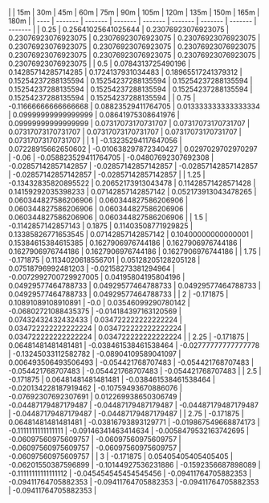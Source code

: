 | | 15m | 30m | 45m | 60m | 75m | 90m | 105m | 120m | 135m | 150m | 165m | 180m | 
| ---- | ------- | ------- | ------- | ------- | ------- | ------- | ------- | ------- |
| 0.25 | 0.25641025641025644 | 0.23076923076923075 | 0.23076923076923075 | 0.23076923076923075 | 0.23076923076923075 | 0.23076923076923075 | 0.23076923076923075 | 0.23076923076923075 | 0.23076923076923075 | 0.23076923076923075 | 0.23076923076923075 | 0.23076923076923075 | 
| 0.5 | 0.0784313725490196 | 0.14285714285714285 | 0.1724137931034483 | 0.18965517241379312 | 0.15254237288135594 | 0.15254237288135594 | 0.15254237288135594 | 0.15254237288135594 | 0.15254237288135594 | 0.15254237288135594 | 0.15254237288135594 | 0.15254237288135594 | 
| 0.75 | -0.11666666666666668 | 0.08823529411764705 | 0.013333333333333334 | 0.09999999999999999 | 0.08641975308641976 | 0.09999999999999999 | 0.07317073170731707 | 0.07317073170731707 | 0.07317073170731707 | 0.07317073170731707 | 0.07317073170731707 | 0.07317073170731707 | 
| 1 | -0.13235294117647056 | 0.07228915662650602 | -0.010638297872340427 | 0.0297029702970297 | -0.06 | -0.058823529411764705 | -0.04807692307692308 | -0.02857142857142857 | -0.02857142857142857 | -0.02857142857142857 | -0.02857142857142857 | -0.02857142857142857 | 
| 1.25 | -0.13432835820895522 | 0.20652173913043478 | 0.11428571428571428 | 0.14159292035398233 | 0.07142857142857142 | 0.052173913043478265 | 0.060344827586206906 | 0.060344827586206906 | 0.060344827586206906 | 0.060344827586206906 | 0.060344827586206906 | 0.060344827586206906 | 
| 1.5 | -0.1142857142857143 | 0.1875 | 0.11403508771929825 | 0.13385826771653545 | 0.07142857142857142 | 0.10400000000000001 | 0.15384615384615385 | 0.1627906976744186 | 0.1627906976744186 | 0.1627906976744186 | 0.1627906976744186 | 0.1627906976744186 | 
| 1.75 | -0.171875 | 0.1134020618556701 | 0.05128205128205128 | 0.07518796992481203 | -0.02158273381294964 | -0.0072992700729927005 | 0.04195804195804196 | 0.04929577464788733 | 0.04929577464788733 | 0.04929577464788733 | 0.04929577464788733 | 0.04929577464788733 | 
| 2 | -0.171875 | 0.10891089108910891 | -0.0 | 0.03546099290780142 | -0.06802721088435375 | -0.014184397163120569 | 0.07432432432432433 | 0.034722222222222224 | 0.034722222222222224 | 0.034722222222222224 | 0.034722222222222224 | 0.034722222222222224 | 
| 2.25 | -0.171875 | 0.06481481481481481 | -0.038461538461538464 | -0.02777777777777778 | -0.13245033112582782 | -0.08904109589041097 | 0.006493506493506493 | -0.054421768707483 | -0.054421768707483 | -0.054421768707483 | -0.054421768707483 | -0.054421768707483 | 
| 2.5 | -0.171875 | 0.06481481481481481 | -0.038461538461538464 | -0.020134228187919462 | -0.10759493670886076 | -0.07692307692307691 | 0.012269938650306749 | -0.04487179487179487 | -0.04487179487179487 | -0.04487179487179487 | -0.04487179487179487 | -0.04487179487179487 | 
| 2.75 | -0.171875 | 0.06481481481481481 | -0.03816793893129771 | -0.019867549668874173 | -0.1111111111111111 | -0.09146341463414634 | -0.0058479532163742695 | -0.06097560975609757 | -0.06097560975609757 | -0.06097560975609757 | -0.06097560975609757 | -0.06097560975609757 | 
| 3 | -0.171875 | 0.05405405405405405 | -0.06201550387596899 | -0.10144927536231886 | -0.1592356687898089 | -0.11111111111111112 | -0.045454545454545456 | -0.09411764705882353 | -0.09411764705882353 | -0.09411764705882353 | -0.09411764705882353 | -0.09411764705882353 | 
